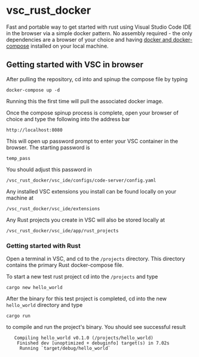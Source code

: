 # vsc_rust_docker

Fast and portable way to get started with rust using Visual Studio Code IDE in the browser via a simple docker pattern.  No assembly required - the only dependencies are a browser of your choice and having [docker and docker-compose](https://docs.docker.com/compose/install/) installed on your local machine.

## Getting started with VSC in browser

After pulling the repository, cd into and spinup the compose file by typing

```docker-compose up -d```

Running this the first time will pull the associated docker image.

Once the compose spinup process is complete, open your browser of choice and type the following into the address bar

```http://localhost:8080```

This will open up password prompt to enter your VSC container in the browser.  The starting password is 

```temp_pass```

You should adjust this password in 

```/vsc_rust_docker/vsc_ide/configs/code-server/config.yaml```

Any installed VSC extensions you install can be found locally on your machine at

```/vsc_rust_docker/vsc_ide/extensions```

Any Rust projects you create in VSC will also be stored locally at 

```/vsc_rust_docker/vsc_ide/app/rust_projects```



### Getting started with Rust 

Open a terminal in VSC, and cd to the `/projects` directory.  This directory contains the primary Rust docker-compose file.

To start a new test rust project cd into the `/projects` and type

`cargo new hello_world`

After the binary for this test project is completed, cd into the new `hello_world` directory and type

`cargo run`

to compile and run the project's binary.  You should see successful result

```
   Compiling hello_world v0.1.0 (/projects/hello_world)
    Finished dev [unoptimized + debuginfo] target(s) in 7.02s
     Running `target/debug/hello_world`
```
